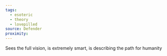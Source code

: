 ```yaml
---
tags:
  - esoteric
  - theory
  - lovepilled
source: Defender
proximity:
---
```

Sees the full vision, is extremely smart, is describing the path for humanity 